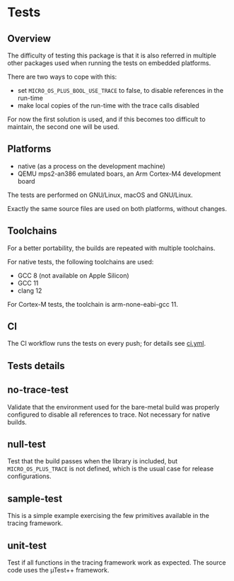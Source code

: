 # Tests

## Overview

The difficulty of testing this package is that it is also referred in
multiple other packages used when running the tests on embedded platforms.

There are two ways to cope with this:

- set `MICRO_OS_PLUS_BOOL_USE_TRACE` to false, to disable references in
the run-time
- make local copies of the run-time with the trace calls disabled

For now the first solution is used, and if this becomes too difficult to
maintain, the second one will be used.

## Platforms

- native (as a process on the development machine)
- QEMU mps2-an386 emulated boars, an Arm Cortex-M4 development board

The tests are performed on GNU/Linux, macOS and GNU/Linux.

Exactly the same source files are used on both platforms, without
changes.

## Toolchains

For a better portability, the builds are repeated with multiple toolchains.

For native tests, the following toolchains are used:

- GCC 8 (not available on Apple Silicon)
- GCC 11
- clang 12

For Cortex-M tests, the toolchain is arm-none-eabi-gcc 11.

## CI

The CI workflow runs the tests on every push; for details see
[ci.yml](../.github/workflows/ci.yml).

## Tests details

## no-trace-test

Validate that the environment used for the bare-metal build
was properly configured to disable all references to trace.
Not necessary for native builds.

## null-test

Test that the build passes when the library is included, but
`MICRO_OS_PLUS_TRACE` is not defined, which is the usual case for
release configurations.

## sample-test

This is a simple example exercising the
few primitives available in the tracing framework.

## unit-test

Test if all functions in the tracing framework
work as expected. The source code uses the µTest++ framework.
